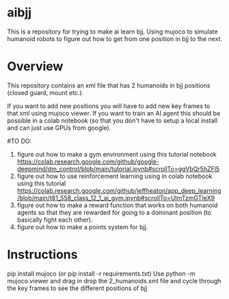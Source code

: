# aibjj
This is a repository for trying to make ai learn bjj. Using mujoco to simulate humanoid robots to figure out how to get from one position in bjj to the next.

# Overview
This repository contains an xml file that has 2 humanoids in bjj positions (closed guard, mount etc.). 

If you want to add new positions you will have to add new key frames to that xml using mujoco viewer. 
If you want to train an AI agent this should be possible in a colab notebook (so that you don't have to setup a local install and can just use GPUs from google).

#TO DO:
1) figure out how to make a gym environment using this tutorial notebook https://colab.research.google.com/github/google-deepmind/dm_control/blob/main/tutorial.ipynb#scrollTo=ggVbQr5hZFl5
2) figure out how to use reinforcement learning using in colab notebook using this tutorial https://colab.research.google.com/github/jeffheaton/app_deep_learning/blob/main/t81_558_class_12_1_ai_gym.ipynb#scrollTo=UImTzmGTIeX9
3) figure out how to make a reward function that works on both humanoid agents so that they are rewarded for going to a dominant position (to basically fight each other).
4) figure out how to make a points system for bjj.


# Instructions
pip install mujoco (or pip install -r requirements.txt)
Use python -m mujoco.viewer and drag in drop the 2_humanoids.xml file and cycle through the key frames to see the different positions of bjj
